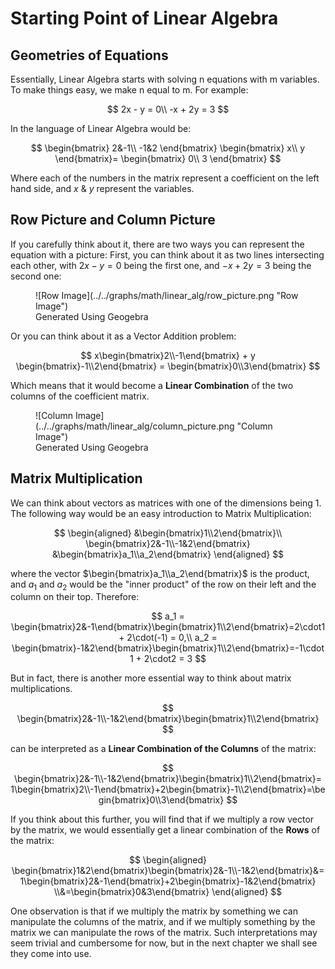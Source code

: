 # Starting Point of Linear Algebra

## Geometries of Equations
Essentially, Linear Algebra starts with solving n equations with m variables. To make things easy, we make n equal to m. For example:

$$
2x - y = 0\\
-x + 2y = 3
$$

In the language of Linear Algebra would be:

$$
\begin{bmatrix}
2&-1\\
-1&2
\end{bmatrix}
\begin{bmatrix}
x\\
y
\end{bmatrix}=
\begin{bmatrix}
0\\
3
\end{bmatrix}
$$

Where each of the numbers in the matrix represent a coefficient on the left hand side, and $x$ & $y$ represent the variables.

## Row Picture and Column Picture
If you carefully think about it, there are two ways you can represent the equation with a picture:
First, you can think about it as two lines intersecting each other, with $2x - y = 0$ being the first one, and $-x + 2y = 3$ being the second one:

<figure markdown="span">
![Row Image](../../graphs/math/linear_alg/row_picture.png "Row Image")
<figcaption>Generated Using Geogebra</figcaption>
</figure>

Or you can think about it as a Vector Addition problem:

$$
x\begin{bmatrix}2\\-1\end{bmatrix} + y
\begin{bmatrix}-1\\2\end{bmatrix} = 
\begin{bmatrix}0\\3\end{bmatrix}
$$

Which means that it would become a **Linear Combination**  of the two columns of the coefficient matrix.

<figure markdown="span">
![Column Image](../../graphs/math/linear_alg/column_picture.png "Column Image")
<figcaption>Generated Using Geogebra</figcaption>
</figure>

## Matrix Multiplication
We can think about vectors as matrices with one of the dimensions being 1.<br>
The following way would be an easy introduction to Matrix Multiplication:

$$
\begin{aligned} &\begin{bmatrix}1\\2\end{bmatrix}\\
\begin{bmatrix}2&-1\\-1&2\end{bmatrix}
&\begin{bmatrix}a_1\\a_2\end{bmatrix}
\end{aligned}
$$

where the vector $\begin{bmatrix}a_1\\a_2\end{bmatrix}$ is the product, and $a_1$ and $a_2$ would be the "inner product" of the row on their left and the column on their top. Therefore:

$$
a_1 = \begin{bmatrix}2&-1\end{bmatrix}\begin{bmatrix}1\\2\end{bmatrix}=2\cdot1 + 2\cdot(-1) = 0,\\
a_2 = \begin{bmatrix}-1&2\end{bmatrix}\begin{bmatrix}1\\2\end{bmatrix}=-1\cdot1 + 2\cdot2 = 3
$$

But in fact, there is another more essential way to think about matrix multiplications.

$$
\begin{bmatrix}2&-1\\-1&2\end{bmatrix}\begin{bmatrix}1\\2\end{bmatrix}
$$

can be interpreted as a **Linear Combination of the Columns** of the matrix:

$$
\begin{bmatrix}2&-1\\-1&2\end{bmatrix}\begin{bmatrix}1\\2\end{bmatrix}=
1\begin{bmatrix}2\\-1\end{bmatrix}+2\begin{bmatrix}-1\\2\end{bmatrix}=\begin{bmatrix}0\\3\end{bmatrix}
$$

If you think about this further, you will find that if we multiply a row vector by the matrix, we would essentially get a linear combination of the **Rows** of the matrix:

$$
\begin{aligned}
\begin{bmatrix}1&2\end{bmatrix}\begin{bmatrix}2&-1\\-1&2\end{bmatrix}&=1\begin{bmatrix}2&-1\end{bmatrix}+2\begin{bmatrix}-1&2\end{bmatrix}
\\&=\begin{bmatrix}0&3\end{bmatrix}
\end{aligned}
$$

One observation is that if we multiply the matrix by something we can manipulate the columns of the matrix, and if we multiply something by the matrix we can manipulate the rows of the matrix. Such interpretations may seem trivial and cumbersome for now, but in the next chapter we shall see they come into use.
